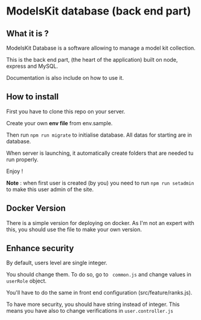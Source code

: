 ModelsKit database (back end part)
==

What it is ?
-
ModelsKit Database is a software allowing to manage a model kit collection.

This is the back end part, (the heart of the application) built on node, express and MySQL.

Documentation is also include on how to use it.

How to install
-
First you have to clone this repo on your server.

Create your own **env file** from env.sample.

Then run `npm run migrate` to initialise database. All datas for starting are in database.

When server is launching, it automatically create folders that are needed tu run properly.

Enjoy !

**Note** : when first user is created (by you) you need to run `npm run setadmin` to make this user admin of the site.

Docker Version
-

There is a simple version for deploying on docker. As I'm not an expert with this, you should use the file to make your own version.

Enhance security
-

By default, users level are single integer. 

You should change them. To do so, go to ` common.js` and change values in `userRole` object.

You'll have to do the same in front end configuration (src/feature/ranks.js).

To have more security, you should have string instead of integer. This means you have also to change verifications in `user.controller.js`


